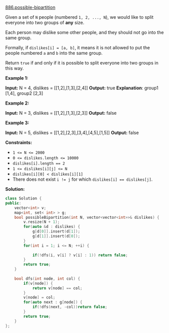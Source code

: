 [886.possible-bipartition](https://leetcode.com/problems/possible-bipartition/)  

Given a set of `N` people (numbered `1, 2, ..., N`), we would like to split everyone into two groups of **any** size.

Each person may dislike some other people, and they should not go into the same group. 

Formally, if `dislikes[i] = [a, b]`, it means it is not allowed to put the people numbered `a` and `b` into the same group.

Return `true` if and only if it is possible to split everyone into two groups in this way.

**Example 1:**

**Input:** N = 4, dislikes = \[\[1,2\],\[1,3\],\[2,4\]\]
**Output:** true
**Explanation**: group1 \[1,4\], group2 \[2,3\]

**Example 2:**

**Input:** N = 3, dislikes = \[\[1,2\],\[1,3\],\[2,3\]\]
**Output:** false

**Example 3:**

**Input:** N = 5, dislikes = \[\[1,2\],\[2,3\],\[3,4\],\[4,5\],\[1,5\]\]
**Output:** false

**Constraints:**

*   `1 <= N <= 2000`
*   `0 <= dislikes.length <= 10000`
*   `dislikes[i].length == 2`
*   `1 <= dislikes[i][j] <= N`
*   `dislikes[i][0] < dislikes[i][1]`
*   There does not exist `i != j` for which `dislikes[i] == dislikes[j]`.  



**Solution:**  

```cpp
class Solution {
public:
    vector<int> v;
    map<int, set< int> > g;
    bool possibleBipartition(int N, vector<vector<int>>& dislikes) {
        v.resize(N + 1);
        for(auto &d : dislikes) {
            g[d[0]].insert(d[1]);
            g[d[1]].insert(d[0]);
        }
        for(int i = 1; i <= N; ++i) {
            
            if(!dfs(i, v[i] ? v[i] : 1)) return false;
        }
        return true;
    }
    
    bool dfs(int node, int col) {
        if(v[node]) {
            return v[node] == col;
        }
        v[node] = col;
        for(auto next : g[node]) {
            if(!dfs(next, -col))return false;
        }
        return true;
    }
};
```
      
